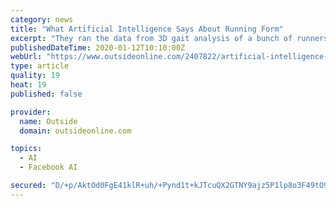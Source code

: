 ```yaml
---
category: news
title: "What Artificial Intelligence Says About Running Form"
excerpt: "They ran the data from 3D gait analysis of a bunch of runners, some injured and some healthy, through a form of artificial intelligence called unsupervised machine learning ... (I wrote a few years ago about some related research that used a similar approach to distinguish between recreational and competitive runners.) The cluster analysis ..."
publishedDateTime: 2020-01-12T10:10:00Z
webUrl: "https://www.outsideonline.com/2407822/artificial-intelligence-running-form-study"
type: article
quality: 19
heat: 19
published: false

provider:
  name: Outside
  domain: outsideonline.com

topics:
  - AI
  - Facebook AI

secured: "D/+p/AktOd0FgE41klR+uh/+Pynd1t+kJTcuQX2GTNY9ajz5P1lp8o3F49tO9lslxhlEGLRHbGgcn6zyaBfP37l/M2cL0mNMM6Ghnlcs+zmHQ/i6NWU803RU4751n5oh97K5Xb0ypUWYEYyC9iY7uJRmZtx6KKcYCv886SuuLVdHfFH1S+9xHMMNWsNa5FKq+oy7sU8dWgq694Lc0P/GSoapCSLVbUaJTwX34IcHnoDlxVfkAooeAc5eoyM9tHVLxkLYbxxVq6kVyQcAHSRsNBKukarmyAq3beFfqjAsRA9WJbsPHCA8mUZWmUQJIKTCmtPCIpwIcBmd4/0iwEZee5XqKt6hynpDtFoHHSJCWH4ms8RdQiu3GYV++WD9Jp9AQYMeEoi17YpbpHvtNDMdAikKH6aDvqS32onJqHk6uXIWnkHGqrW0C6NZkf84vRlVBtmlLlb5oqz8hW0GPwKr8Q==;nv4Ko9hXZr/rMhxrcrhIbA=="
---
```


